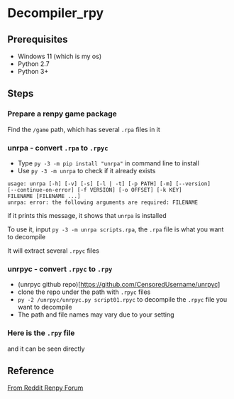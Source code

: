 # Decompiler_rpy
## Prerequisites
+ Windows 11 (which is my os)
+ Python 2.7
+ Python 3+

## Steps
### Prepare a renpy game package
Find the `/game` path, which has several `.rpa` files in it

### **unrpa** - convert `.rpa` to `.rpyc`
+ Type ```py -3 -m pip install "unrpa"``` in command line to install
+ Use `py -3 -m unrpa` to check if it already exists
```
usage: unrpa [-h] [-v] [-s] [-l | -t] [-p PATH] [-m] [--version]
[--continue-on-error] [-f VERSION] [-o OFFSET] [-k KEY]
FILENAME [FILENAME ...]
unrpa: error: the following arguments are required: FILENAME
```
if it prints this message, it shows that `unrpa` is installed

To use it, input `py -3 -m unrpa scripts.rpa`, the `.rpa` file is what you want to decompile

It will extract several `.rpyc` files

### unrpyc - convert `.rpyc` to `.rpy`
+ (unrpyc github repo)[https://github.com/CensoredUsername/unrpyc]
+ clone the repo under the path with `.rpyc` files
+ `py -2 /unrpyc/unrpyc.py script01.rpyc` to decompile the `.rpyc` file you want to decompile
+ The path and file names may vary due to your setting

### Here is the `.rpy` file
and it can be seen directly

## Reference
[From Reddit Renpy Forum](https://www.reddit.com/r/RenPy/wiki/guides/decompiling/)

